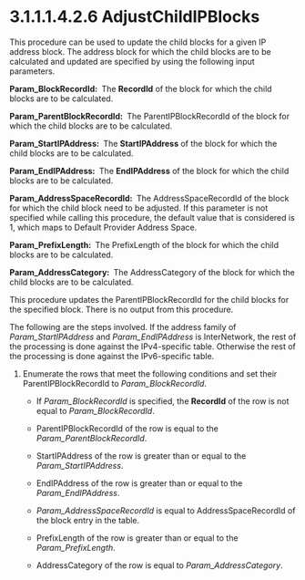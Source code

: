 <html dir="LTR" xmlns:mshelp="http://msdn.microsoft.com/mshelp" xmlns:ddue="http://ddue.schemas.microsoft.com/authoring/2003/5" xmlns:xlink="http://www.w3.org/1999/xlink" xmlns:tool="http://www.microsoft.com/tooltip">
 <body>
 <div id="header">
 <h1 class="heading">3.1.1.1.4.2.6 AdjustChildIPBlocks</h1>
 </div>
 <div id="mainSection">
 <div id="mainBody">
 <div id="allHistory" class="saveHistory"></div>
 <div id="sectionSection0" class="section" name="collapseableSection">
 

<p>This procedure can be used to update the child blocks for a
given IP address block. The address block for which the child blocks are to be
calculated and updated are specified by using the following input parameters.</p>

<p><b>Param_BlockRecordId: </b> The <b>RecordId</b> of the
block for which the child blocks are to be calculated.</p>

<p><b>Param_ParentBlockRecordId: </b> The
ParentIPBlockRecordId of the block for which the child blocks are to be
calculated. </p>

<p><b>Param_StartIPAddress: </b> The <b>StartIPAddress</b>
of the block for which the child blocks are to be calculated.</p>

<p><b>Param_EndIPAddress: </b> The <b>EndIPAddress</b>
of the block for which the child blocks are to be calculated.</p>

<p><b>Param_AddressSpaceRecordId: </b> The
AddressSpaceRecordId of the block for which the child block need to be
adjusted. If this parameter is not specified while calling this procedure, the
default value that is considered is 1, which maps to Default Provider Address
Space.</p>

<p><b>Param_PrefixLength: </b> The PrefixLength of the
block for which the child blocks are to be calculated.</p>

<p><b>Param_AddressCategory: </b> The AddressCategory of
the block for which the child blocks are to be calculated.</p>

<p>This procedure updates the ParentIPBlockRecordId for the
child blocks for the specified block. There is no output from this procedure.</p>

<p>The following are the steps involved. If the address family
of <i>Param_StartIPAddress</i> and <i>Param_EndIPAddress</i> is InterNetwork,
the rest of the processing is done against the IPv4-specific table. Otherwise
the rest of the processing is done against the IPv6-specific table.</p>

<ol><li><p><span> </span>Enumerate the
rows that meet the following conditions and set their ParentIPBlockRecordId to <i>Param_BlockRecordId</i>.</p>

<ul><li><p><span><span> </span></span>If <i>Param_BlockRecordId</i>
is specified, the <b>RecordId</b> of the row is not equal to <i>Param_BlockRecordId</i>.</p>

</li><li><p><span><span> </span></span>ParentIPBlockRecordId
of the row is equal to the <i>Param_ParentBlockRecordId</i>.</p>

</li><li><p><span><span> </span></span>StartIPAddress
of the row is greater than or equal to the <i>Param_StartIPAddress</i>.</p>

</li><li><p><span><span> </span></span>EndIPAddress
of the row is greater than or equal to the <i>Param_EndIPAddress</i>.</p>

</li><li><p><span><span> </span></span><i>Param_AddressSpaceRecordId</i>
is equal to AddressSpaceRecordId of the block entry in the table.</p>

</li><li><p><span><span> </span></span>PrefixLength
of the row is greater than or equal to the <i>Param_PrefixLength</i>.</p>

</li><li><p><span><span> </span></span>AddressCategory
of the row is equal to <i>Param_AddressCategory</i>.</p>

</li></ul></li></ol>
 </div>
 </div>
 </div>
 </body>
</html>